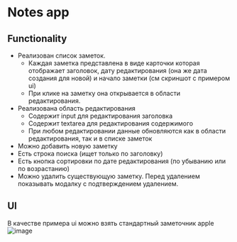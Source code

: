# Notes app

## Functionality
- Реализован список заметок.
  - Каждая заметка представлена в виде карточки которая отображает заголовок, дату редактирования (она же дата создания для новой) и начало заметки (см скриншот с примером ui)
  - При клике на заметку она открывается в области редактирования.
- Реализована область редактирования
  - Содержит input для редактирования заголовка
  - Содержит textarea для редактирования содержимого
  - При любом редактировании данные обновляются как в области редактирования, так и в списке заметок
- Можно добавить новую заметку
- Есть строка поиска (ищет только по заголовку)
- Есть кнопка сортировки по дате редактирования (по убыванию или по возрастанию)
- Можно удалить существующую заметку. Перед удалением показывать модалку с подтверждением удалением.

## UI
В качестве примера ui можно взять стандартный заметочник apple
![image](https://user-images.githubusercontent.com/32076718/216777985-c10c00e5-af09-4c09-a3f7-673202482dc9.png)
